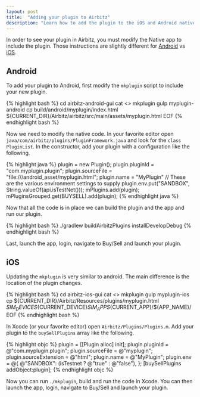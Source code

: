 ```yaml
---
layout: post
title:  "Adding your plugin to Airbitz"
description: "Learn how to add the plugin to the iOS and Android native apps."
---
```


In order to see your plugin in Airbitz, you must modify the Native app to
include the plugin. Those instructions are slightly different for
[Android](#android) vs [iOS](#ios).

## <a name="android"></a>Android

To add your plugin to Android, first modify the `mkplugin` script to
include your new plugin.

{% highlight bash %}
cd airbitz-android-gui
cat <<EOF >> mkplugin
    gulp myplugin-android
    cp build/android/myplugin/index.html ${CURRENT_DIR}/Airbitz/airbitz/src/main/assets/myplugin.html
EOF
{% endhighlight bash %}

Now we need to modify the native code. In your favorite editor open
`java/com/airbitz/plugins/PluginFramework.java` and
look for the `class PluginList`. In the constructor, add your plugin with a
configuration like the following.

{% highlight java %}
plugin = new Plugin();
plugin.pluginId = "com.myplugin.plugin";
plugin.sourceFile = "file:///android\_asset/myplugin.html";
plugin.name = "MyPlugin"
// These are the various environment settings to supply
plugin.env.put("SANDBOX", String.valueOf(api.isTestNet()));
mPlugins.add(plugin);
mPluginsGrouped.get(BUYSELL).add(plugin);
{% endhighlight java %}

Now that all the code is in place we can build the plugin and the app and run
our plugin. 

{% highlight bash %}
./gradlew buildAirbitzPlugins installDevelopDebug
{% endhighlight bash %}

Last, launch the app, login, navigate to Buy/Sell and launch your plugin.

## <a name="ios"></a>iOS

Updating the `mkplugin` is very similar to android. The main difference is the
location of the plugin changes.

{% highlight bash %}
cd airbitz-ios-gui
cat <<EOF >> mkplugin
    gulp myplugin-ios
    cp ${CURRENT_DIR}/Airbitz/Resources/plugins/myplugin.html ${SIM_DEVICES}${CURRENT_DEVICE}${SIM_APPS}${CURRENT_APP}/${APP_NAME}/
EOF
{% endhighlight bash %}

In Xcode (or your favorite editor) open `Airbitz/Plugins/Plugins.m`.  Add your
plugin to the `buySellPlugins` array like the following.

{% highlight objc %}
plugin = [[Plugin alloc] init];
plugin.pluginId = @"com.myplugin.plugin";
plugin.sourceFile = @"myplugin";
plugin.sourceExtension = @"html";
plugin.name = @"MyPlugin";
plugin.env = @{
    @"SANDBOX": (isTestnet ? @"true" : @"false"),
};
[buySellPlugins addObject:plugin];
{% endhighlight objc %}

Now you can run `./mkplugin`, build and run the code in Xcode. You can then
launch the app, login, navigate to Buy/Sell and launch your plugin.

